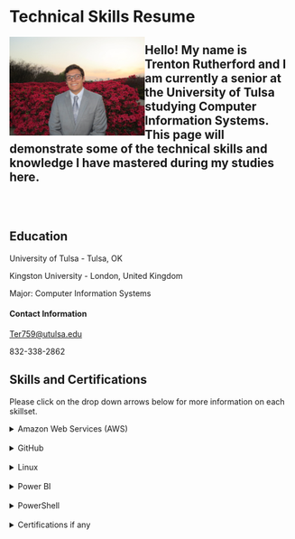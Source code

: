 # Technical Skills Resume


<img src="headshot.jpg" alt="Profile picture" width="240" height="175" border-radius="50" align="left">



<h2>Hello! My name is Trenton Rutherford and I am currently a senior at the University of Tulsa studying Computer Information Systems. This page will demonstrate some of the technical skills and knowledge I have mastered during my studies here.</h2>

<br>
<br>



<h2> Education</h2>

University of Tulsa - Tulsa, OK

Kingston University - London, United Kingdom 

Major: Computer Information Systems 

#### Contact Information

Ter759@utulsa.edu

832-338-2862


## Skills and Certifications

Please click on the drop down arrows below for more information on each skillset.


<details><summary>Amazon Web Services (AWS)</summary>
  
<h5> Description</h5>
Add images or graphs if applicable
  
</details>
<br>

  
<details><summary>GitHub</summary>

<h5> Description</h5>  
  
</details>
<br>


<details><summary>Linux</summary>
  
<h5> Description</h5>
  
</details>
<br>

  
<details><summary>Power BI</summary>
  
<h5> Description</h5>
  
</details>
<br>

  
<details><summary>PowerShell</summary>
  
<h5> Description</h5>
  
</details>
<br>

<details><summary>Certifications if any</summary>
  
<h5> Description</h5>
Also add in pictures proving completion
  
</details>
<br>


